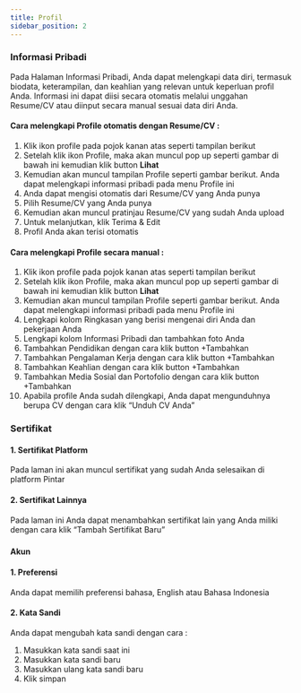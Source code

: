 ```yaml
---
title: Profil
sidebar_position: 2
---
```

### **Informasi Pribadi**

Pada Halaman Informasi Pribadi, Anda dapat melengkapi data diri, termasuk biodata, keterampilan, dan keahlian yang relevan untuk keperluan profil Anda. Informasi ini dapat diisi secara otomatis melalui unggahan Resume/CV atau diinput secara manual sesuai data diri Anda.

#### **Cara melengkapi Profile otomatis dengan Resume/CV :**

1. Klik ikon profile pada pojok kanan atas seperti tampilan berikut
2. Setelah klik ikon Profile, maka akan muncul pop up seperti gambar di bawah ini kemudian klik button **Lihat**
3. Kemudian akan muncul tampilan Profile seperti gambar berikut. Anda dapat melengkapi informasi pribadi pada menu Profile ini
4. Anda dapat mengisi otomatis dari Resume/CV yang Anda punya
5. Pilih Resume/CV yang Anda punya
6. Kemudian akan muncul pratinjau Resume/CV yang sudah Anda upload
7. Untuk melanjutkan, klik Terima & Edit
8. Profil Anda akan terisi otomatis



#### **Cara melengkapi Profile secara manual :**

1. Klik ikon profile pada pojok kanan atas seperti tampilan berikut
2. Setelah klik ikon Profile, maka akan muncul pop up seperti gambar di bawah ini kemudian klik button **Lihat**
3. Kemudian akan muncul tampilan Profile seperti gambar berikut. Anda dapat melengkapi informasi pribadi pada menu Profile ini
4. Lengkapi kolom Ringkasan yang berisi mengenai diri Anda dan pekerjaan Anda
5. Lengkapi kolom Informasi Pribadi dan tambahkan foto Anda
6. Tambahkan Pendidikan dengan cara klik button +Tambahkan
7. Tambahkan Pengalaman Kerja dengan cara klik button +Tambahkan
8. Tambahkan Keahlian dengan cara klik button +Tambahkan
9. Tambahkan Media Sosial dan Portofolio dengan cara klik button +Tambahkan
10. Apabila profile Anda sudah dilengkapi, Anda dapat mengunduhnya berupa CV dengan cara klik “Unduh CV Anda”



### **Sertifikat**

#### **1. Sertifikat Platform**

Pada laman ini akan muncul sertifikat yang sudah Anda selesaikan di platform Pintar

#### **2. Sertifikat Lainnya**

Pada laman ini Anda dapat menambahkan sertifikat lain yang Anda miliki dengan cara klik “Tambah Sertifikat Baru”

### 
**Akun**

#### **1. Preferensi**

Anda dapat memilih preferensi bahasa, English atau Bahasa Indonesia

#### **2. Kata Sandi**

Anda dapat mengubah kata sandi dengan cara :

1. Masukkan kata sandi saat ini
2. Masukkan kata sandi baru
3. Masukkan ulang kata sandi baru 
4. Klik simpan
